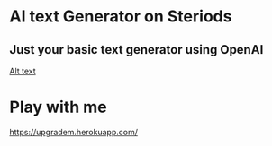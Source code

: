 # AI text Generator on Steriods

## Just your basic text generator using OpenAI
[Alt text](https://raw.githubusercontent.com/unnamedmistress/AutoCompleteSteroids/main/public/homepage.png)

# Play with me
https://upgradem.herokuapp.com/